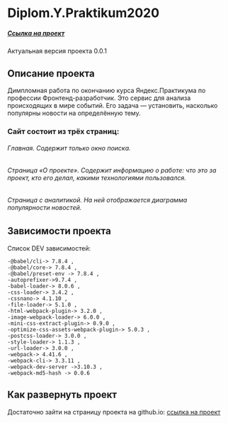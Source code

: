 # Diplom.Y.Praktikum2020

##### [Ссылка на проект](...) 

Актуальная версия проекта 0.0.1

## Описание проекта

Димпломная работа по окончанию курса Яндекс.Практикума по профессии Фронтенд-разработчик. 
Это сервис для анализа происходящих в мире событий. Его задача — установить, насколько популярны новости на определённую тему.

### Сайт состоит из трёх страниц:
###### Главная. Содержит только окно поиска.
###### Страница «О проекте». Содержит информацию о работе: что это за проект, кто его делал, какими технологиями пользовался.
###### Страница с аналитикой. На ней отображается диаграмма популярности новостей.

## Зависимости проекта

Список DEV зависимостей: 

    -@babel/cli-> 7.8.4 ,
    -@babel/core-> 7.8.4 ,
    -@babel/preset-env -> 7.8.4 ,
    -autoprefixer->9.7.4 ,
    -babel-loader-> 8.0.6 ,
    -css-loader-> 3.4.2 ,
    -cssnano-> 4.1.10 ,
    -file-loader-> 5.1.0 ,
    -html-webpack-plugin-> 3.2.0 ,
    -image-webpack-loader-> 6.0.0 ,
    -mini-css-extract-plugin-> 0.9.0 ,
    -optimize-css-assets-webpack-plugin-> 5.0.3 ,
    -postcss-loader-> 3.0.0 ,
    -style-loader-> 1.1.3 ,
    -url-loader-> 3.0.0 ,
    -webpack-> 4.41.6 ,
    -webpack-cli-> 3.3.11 ,
    -webpack-dev-server ->3.10.3 ,
    -webpack-md5-hash -> 0.0.6

## Как развернуть проект

Достаточно зайти на страницу проекта на github.io: [ссылка на проект](https://desertoraposa.github.io/webpack_new/) 
